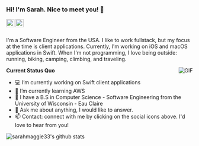 ### Hi! I'm Sarah. Nice to meet you! 👋

<a href="https://www.linkedin.com/in/sarahericson/">
  <img align="left" alt="LinkedIn" width="22px" src="https://cdn.jsdelivr.net/npm/simple-icons@3.1.0/icons/linkedin.svg" />
</a>
<a href="sarahericson33@gmail.com">
  <img align="left" alt="'Gmail" width="22px" src="https://cdn.jsdelivr.net/npm/simple-icons@3.1.0/icons/gmail.svg" />
</a>

<br />
<br />

I'm a Software Engineer from the USA. I like to work fullstack, but my focus at the time is client applications. Currently, I'm working on iOS and macOS applications in Swift. When I'm not programming, I love being outside: running, biking, camping, climbing, and traveling.

  <img align="right" alt="GIF" src="https://media.giphy.com/media/iIqmM5tTjmpOB9mpbn/giphy.gif" />

**Current Status Quo**

- 💻 I’m currently working on Swift client applications
- 🌱 I’m currently learning AWS
- 💼 I have a B.S in Computer Science - Software Engineering from the University of Wisconsin - Eau Claire
- 💬 Ask me about anything, I would like to answer.
- 📫 Contact: connect with me by clicking on the social icons above. I'd love to hear from you!

![sarahmaggie33's github stats](https://github-readme-stats.vercel.app/api?username=sarahmaggie33&show_icons=true&hide_border=true)
